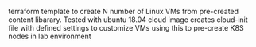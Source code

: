 terraform template to create N number of Linux VMs from pre-created content libarary. Tested with ubuntu 18.04 cloud image
creates cloud-init file with defined settings to customize VMs
using this to pre-create K8S nodes in lab environment

